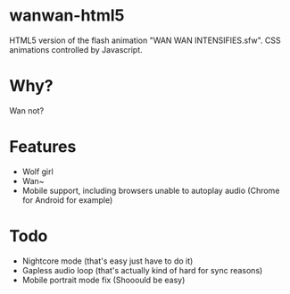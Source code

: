 # wanwan-html5
HTML5 version of the flash animation "WAN WAN INTENSIFIES.sfw". CSS animations controlled by Javascript.

# Why?
Wan not?

# Features
- Wolf girl
- Wan~
- Mobile support, including browsers unable to autoplay audio (Chrome for Android for example)

# Todo
- Nightcore mode (that's easy just have to do it)
- Gapless audio loop (that's actually kind of hard for sync reasons)
- Mobile portrait mode fix (Shooould be easy)

